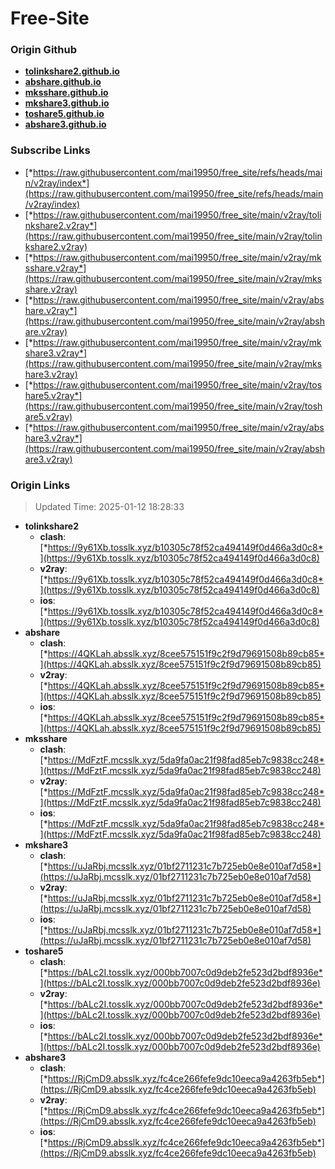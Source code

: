 # Free-Site

### Origin Github

- [**tolinkshare2.github.io**](https://github.com/tolinkshare2/tolinkshare2.github.io)
- [**abshare.github.io**](https://github.com/abshare/abshare.github.io)
- [**mksshare.github.io**](https://github.com/mksshare/mksshare.github.io)
- [**mkshare3.github.io**](https://github.com/mkshare3/mkshare3.github.io)
- [**toshare5.github.io**](https://github.com/toshare5/toshare5.github.io)
- [**abshare3.github.io**](https://github.com/abshare3/abshare3.github.io)

### Subscribe Links

- [*https://raw.githubusercontent.com/mai19950/free_site/refs/heads/main/v2ray/index*](https://raw.githubusercontent.com/mai19950/free_site/refs/heads/main/v2ray/index)
- [*https://raw.githubusercontent.com/mai19950/free_site/main/v2ray/tolinkshare2.v2ray*](https://raw.githubusercontent.com/mai19950/free_site/main/v2ray/tolinkshare2.v2ray)
- [*https://raw.githubusercontent.com/mai19950/free_site/main/v2ray/mksshare.v2ray*](https://raw.githubusercontent.com/mai19950/free_site/main/v2ray/mksshare.v2ray)
- [*https://raw.githubusercontent.com/mai19950/free_site/main/v2ray/abshare.v2ray*](https://raw.githubusercontent.com/mai19950/free_site/main/v2ray/abshare.v2ray)
- [*https://raw.githubusercontent.com/mai19950/free_site/main/v2ray/mkshare3.v2ray*](https://raw.githubusercontent.com/mai19950/free_site/main/v2ray/mkshare3.v2ray)
- [*https://raw.githubusercontent.com/mai19950/free_site/main/v2ray/toshare5.v2ray*](https://raw.githubusercontent.com/mai19950/free_site/main/v2ray/toshare5.v2ray)
- [*https://raw.githubusercontent.com/mai19950/free_site/main/v2ray/abshare3.v2ray*](https://raw.githubusercontent.com/mai19950/free_site/main/v2ray/abshare3.v2ray)

### Origin Links

> Updated Time: 2025-01-12 18:28:33

- **tolinkshare2**
  - **clash**: [*https://9y61Xb.tosslk.xyz/b10305c78f52ca494149f0d466a3d0c8*](https://9y61Xb.tosslk.xyz/b10305c78f52ca494149f0d466a3d0c8)
  - **v2ray**: [*https://9y61Xb.tosslk.xyz/b10305c78f52ca494149f0d466a3d0c8*](https://9y61Xb.tosslk.xyz/b10305c78f52ca494149f0d466a3d0c8)
  - **ios**: [*https://9y61Xb.tosslk.xyz/b10305c78f52ca494149f0d466a3d0c8*](https://9y61Xb.tosslk.xyz/b10305c78f52ca494149f0d466a3d0c8)
- **abshare**
  - **clash**: [*https://4QKLah.absslk.xyz/8cee575151f9c2f9d79691508b89cb85*](https://4QKLah.absslk.xyz/8cee575151f9c2f9d79691508b89cb85)
  - **v2ray**: [*https://4QKLah.absslk.xyz/8cee575151f9c2f9d79691508b89cb85*](https://4QKLah.absslk.xyz/8cee575151f9c2f9d79691508b89cb85)
  - **ios**: [*https://4QKLah.absslk.xyz/8cee575151f9c2f9d79691508b89cb85*](https://4QKLah.absslk.xyz/8cee575151f9c2f9d79691508b89cb85)
- **mksshare**
  - **clash**: [*https://MdFztF.mcsslk.xyz/5da9fa0ac21f98fad85eb7c9838cc248*](https://MdFztF.mcsslk.xyz/5da9fa0ac21f98fad85eb7c9838cc248)
  - **v2ray**: [*https://MdFztF.mcsslk.xyz/5da9fa0ac21f98fad85eb7c9838cc248*](https://MdFztF.mcsslk.xyz/5da9fa0ac21f98fad85eb7c9838cc248)
  - **ios**: [*https://MdFztF.mcsslk.xyz/5da9fa0ac21f98fad85eb7c9838cc248*](https://MdFztF.mcsslk.xyz/5da9fa0ac21f98fad85eb7c9838cc248)
- **mkshare3**
  - **clash**: [*https://uJaRbj.mcsslk.xyz/01bf2711231c7b725eb0e8e010af7d58*](https://uJaRbj.mcsslk.xyz/01bf2711231c7b725eb0e8e010af7d58)
  - **v2ray**: [*https://uJaRbj.mcsslk.xyz/01bf2711231c7b725eb0e8e010af7d58*](https://uJaRbj.mcsslk.xyz/01bf2711231c7b725eb0e8e010af7d58)
  - **ios**: [*https://uJaRbj.mcsslk.xyz/01bf2711231c7b725eb0e8e010af7d58*](https://uJaRbj.mcsslk.xyz/01bf2711231c7b725eb0e8e010af7d58)
- **toshare5**
  - **clash**: [*https://bALc2I.tosslk.xyz/000bb7007c0d9deb2fe523d2bdf8936e*](https://bALc2I.tosslk.xyz/000bb7007c0d9deb2fe523d2bdf8936e)
  - **v2ray**: [*https://bALc2I.tosslk.xyz/000bb7007c0d9deb2fe523d2bdf8936e*](https://bALc2I.tosslk.xyz/000bb7007c0d9deb2fe523d2bdf8936e)
  - **ios**: [*https://bALc2I.tosslk.xyz/000bb7007c0d9deb2fe523d2bdf8936e*](https://bALc2I.tosslk.xyz/000bb7007c0d9deb2fe523d2bdf8936e)
- **abshare3**
  - **clash**: [*https://RjCmD9.absslk.xyz/fc4ce266fefe9dc10eeca9a4263fb5eb*](https://RjCmD9.absslk.xyz/fc4ce266fefe9dc10eeca9a4263fb5eb)
  - **v2ray**: [*https://RjCmD9.absslk.xyz/fc4ce266fefe9dc10eeca9a4263fb5eb*](https://RjCmD9.absslk.xyz/fc4ce266fefe9dc10eeca9a4263fb5eb)
  - **ios**: [*https://RjCmD9.absslk.xyz/fc4ce266fefe9dc10eeca9a4263fb5eb*](https://RjCmD9.absslk.xyz/fc4ce266fefe9dc10eeca9a4263fb5eb)
